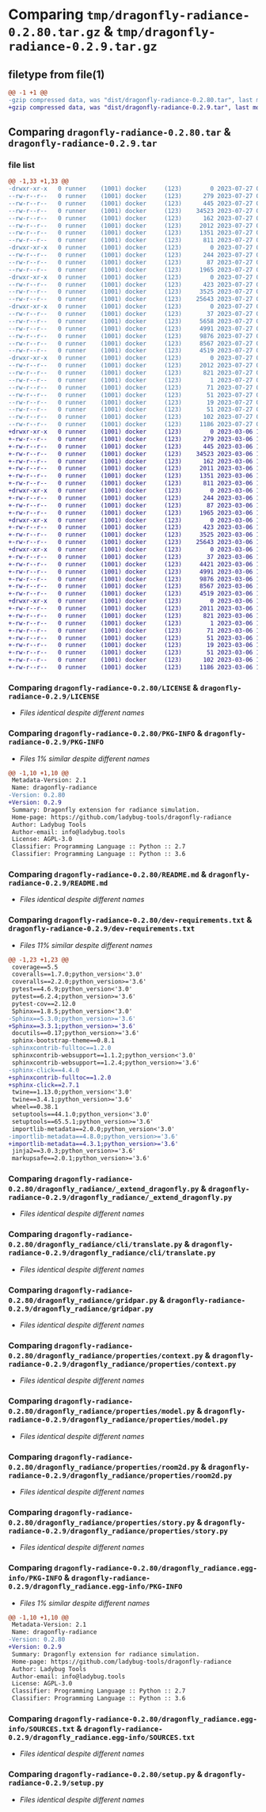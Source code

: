 # Comparing `tmp/dragonfly-radiance-0.2.80.tar.gz` & `tmp/dragonfly-radiance-0.2.9.tar.gz`

## filetype from file(1)

```diff
@@ -1 +1 @@
-gzip compressed data, was "dist/dragonfly-radiance-0.2.80.tar", last modified: Thu Jul 27 04:41:21 2023, max compression
+gzip compressed data, was "dist/dragonfly-radiance-0.2.9.tar", last modified: Mon Mar  6 15:17:33 2023, max compression
```

## Comparing `dragonfly-radiance-0.2.80.tar` & `dragonfly-radiance-0.2.9.tar`

### file list

```diff
@@ -1,33 +1,33 @@
-drwxr-xr-x   0 runner    (1001) docker     (123)        0 2023-07-27 04:41:21.000000 dragonfly-radiance-0.2.80/
--rw-r--r--   0 runner    (1001) docker     (123)      279 2023-07-27 04:40:03.000000 dragonfly-radiance-0.2.80/CODE_OF_CONDUCT.md
--rw-r--r--   0 runner    (1001) docker     (123)      445 2023-07-27 04:40:03.000000 dragonfly-radiance-0.2.80/CONTRIBUTING.md
--rw-r--r--   0 runner    (1001) docker     (123)    34523 2023-07-27 04:40:03.000000 dragonfly-radiance-0.2.80/LICENSE
--rw-r--r--   0 runner    (1001) docker     (123)      162 2023-07-27 04:40:03.000000 dragonfly-radiance-0.2.80/MANIFEST.in
--rw-r--r--   0 runner    (1001) docker     (123)     2012 2023-07-27 04:41:21.000000 dragonfly-radiance-0.2.80/PKG-INFO
--rw-r--r--   0 runner    (1001) docker     (123)     1351 2023-07-27 04:40:03.000000 dragonfly-radiance-0.2.80/README.md
--rw-r--r--   0 runner    (1001) docker     (123)      811 2023-07-27 04:40:03.000000 dragonfly-radiance-0.2.80/dev-requirements.txt
-drwxr-xr-x   0 runner    (1001) docker     (123)        0 2023-07-27 04:41:21.000000 dragonfly-radiance-0.2.80/dragonfly_radiance/
--rw-r--r--   0 runner    (1001) docker     (123)      244 2023-07-27 04:40:03.000000 dragonfly-radiance-0.2.80/dragonfly_radiance/__init__.py
--rw-r--r--   0 runner    (1001) docker     (123)       87 2023-07-27 04:40:03.000000 dragonfly-radiance-0.2.80/dragonfly_radiance/__main__.py
--rw-r--r--   0 runner    (1001) docker     (123)     1965 2023-07-27 04:40:03.000000 dragonfly-radiance-0.2.80/dragonfly_radiance/_extend_dragonfly.py
-drwxr-xr-x   0 runner    (1001) docker     (123)        0 2023-07-27 04:41:21.000000 dragonfly-radiance-0.2.80/dragonfly_radiance/cli/
--rw-r--r--   0 runner    (1001) docker     (123)      423 2023-07-27 04:40:03.000000 dragonfly-radiance-0.2.80/dragonfly_radiance/cli/__init__.py
--rw-r--r--   0 runner    (1001) docker     (123)     3525 2023-07-27 04:40:03.000000 dragonfly-radiance-0.2.80/dragonfly_radiance/cli/translate.py
--rw-r--r--   0 runner    (1001) docker     (123)    25643 2023-07-27 04:40:03.000000 dragonfly-radiance-0.2.80/dragonfly_radiance/gridpar.py
-drwxr-xr-x   0 runner    (1001) docker     (123)        0 2023-07-27 04:41:21.000000 dragonfly-radiance-0.2.80/dragonfly_radiance/properties/
--rw-r--r--   0 runner    (1001) docker     (123)       37 2023-07-27 04:40:03.000000 dragonfly-radiance-0.2.80/dragonfly_radiance/properties/__init__.py
--rw-r--r--   0 runner    (1001) docker     (123)     5658 2023-07-27 04:40:03.000000 dragonfly-radiance-0.2.80/dragonfly_radiance/properties/building.py
--rw-r--r--   0 runner    (1001) docker     (123)     4991 2023-07-27 04:40:03.000000 dragonfly-radiance-0.2.80/dragonfly_radiance/properties/context.py
--rw-r--r--   0 runner    (1001) docker     (123)     9876 2023-07-27 04:40:03.000000 dragonfly-radiance-0.2.80/dragonfly_radiance/properties/model.py
--rw-r--r--   0 runner    (1001) docker     (123)     8567 2023-07-27 04:40:03.000000 dragonfly-radiance-0.2.80/dragonfly_radiance/properties/room2d.py
--rw-r--r--   0 runner    (1001) docker     (123)     4519 2023-07-27 04:40:03.000000 dragonfly-radiance-0.2.80/dragonfly_radiance/properties/story.py
-drwxr-xr-x   0 runner    (1001) docker     (123)        0 2023-07-27 04:41:21.000000 dragonfly-radiance-0.2.80/dragonfly_radiance.egg-info/
--rw-r--r--   0 runner    (1001) docker     (123)     2012 2023-07-27 04:41:21.000000 dragonfly-radiance-0.2.80/dragonfly_radiance.egg-info/PKG-INFO
--rw-r--r--   0 runner    (1001) docker     (123)      821 2023-07-27 04:41:21.000000 dragonfly-radiance-0.2.80/dragonfly_radiance.egg-info/SOURCES.txt
--rw-r--r--   0 runner    (1001) docker     (123)        1 2023-07-27 04:41:21.000000 dragonfly-radiance-0.2.80/dragonfly_radiance.egg-info/dependency_links.txt
--rw-r--r--   0 runner    (1001) docker     (123)       71 2023-07-27 04:41:21.000000 dragonfly-radiance-0.2.80/dragonfly_radiance.egg-info/entry_points.txt
--rw-r--r--   0 runner    (1001) docker     (123)       51 2023-07-27 04:41:21.000000 dragonfly-radiance-0.2.80/dragonfly_radiance.egg-info/requires.txt
--rw-r--r--   0 runner    (1001) docker     (123)       19 2023-07-27 04:41:21.000000 dragonfly-radiance-0.2.80/dragonfly_radiance.egg-info/top_level.txt
--rw-r--r--   0 runner    (1001) docker     (123)       51 2023-07-27 04:40:03.000000 dragonfly-radiance-0.2.80/requirements.txt
--rw-r--r--   0 runner    (1001) docker     (123)      102 2023-07-27 04:41:21.000000 dragonfly-radiance-0.2.80/setup.cfg
--rw-r--r--   0 runner    (1001) docker     (123)     1186 2023-07-27 04:40:03.000000 dragonfly-radiance-0.2.80/setup.py
+drwxr-xr-x   0 runner    (1001) docker     (123)        0 2023-03-06 15:17:33.000000 dragonfly-radiance-0.2.9/
+-rw-r--r--   0 runner    (1001) docker     (123)      279 2023-03-06 15:16:10.000000 dragonfly-radiance-0.2.9/CODE_OF_CONDUCT.md
+-rw-r--r--   0 runner    (1001) docker     (123)      445 2023-03-06 15:16:10.000000 dragonfly-radiance-0.2.9/CONTRIBUTING.md
+-rw-r--r--   0 runner    (1001) docker     (123)    34523 2023-03-06 15:16:10.000000 dragonfly-radiance-0.2.9/LICENSE
+-rw-r--r--   0 runner    (1001) docker     (123)      162 2023-03-06 15:16:10.000000 dragonfly-radiance-0.2.9/MANIFEST.in
+-rw-r--r--   0 runner    (1001) docker     (123)     2011 2023-03-06 15:17:33.000000 dragonfly-radiance-0.2.9/PKG-INFO
+-rw-r--r--   0 runner    (1001) docker     (123)     1351 2023-03-06 15:16:10.000000 dragonfly-radiance-0.2.9/README.md
+-rw-r--r--   0 runner    (1001) docker     (123)      811 2023-03-06 15:16:10.000000 dragonfly-radiance-0.2.9/dev-requirements.txt
+drwxr-xr-x   0 runner    (1001) docker     (123)        0 2023-03-06 15:17:33.000000 dragonfly-radiance-0.2.9/dragonfly_radiance/
+-rw-r--r--   0 runner    (1001) docker     (123)      244 2023-03-06 15:16:10.000000 dragonfly-radiance-0.2.9/dragonfly_radiance/__init__.py
+-rw-r--r--   0 runner    (1001) docker     (123)       87 2023-03-06 15:16:10.000000 dragonfly-radiance-0.2.9/dragonfly_radiance/__main__.py
+-rw-r--r--   0 runner    (1001) docker     (123)     1965 2023-03-06 15:16:10.000000 dragonfly-radiance-0.2.9/dragonfly_radiance/_extend_dragonfly.py
+drwxr-xr-x   0 runner    (1001) docker     (123)        0 2023-03-06 15:17:33.000000 dragonfly-radiance-0.2.9/dragonfly_radiance/cli/
+-rw-r--r--   0 runner    (1001) docker     (123)      423 2023-03-06 15:16:10.000000 dragonfly-radiance-0.2.9/dragonfly_radiance/cli/__init__.py
+-rw-r--r--   0 runner    (1001) docker     (123)     3525 2023-03-06 15:16:10.000000 dragonfly-radiance-0.2.9/dragonfly_radiance/cli/translate.py
+-rw-r--r--   0 runner    (1001) docker     (123)    25643 2023-03-06 15:16:10.000000 dragonfly-radiance-0.2.9/dragonfly_radiance/gridpar.py
+drwxr-xr-x   0 runner    (1001) docker     (123)        0 2023-03-06 15:17:33.000000 dragonfly-radiance-0.2.9/dragonfly_radiance/properties/
+-rw-r--r--   0 runner    (1001) docker     (123)       37 2023-03-06 15:16:10.000000 dragonfly-radiance-0.2.9/dragonfly_radiance/properties/__init__.py
+-rw-r--r--   0 runner    (1001) docker     (123)     4421 2023-03-06 15:16:10.000000 dragonfly-radiance-0.2.9/dragonfly_radiance/properties/building.py
+-rw-r--r--   0 runner    (1001) docker     (123)     4991 2023-03-06 15:16:10.000000 dragonfly-radiance-0.2.9/dragonfly_radiance/properties/context.py
+-rw-r--r--   0 runner    (1001) docker     (123)     9876 2023-03-06 15:16:10.000000 dragonfly-radiance-0.2.9/dragonfly_radiance/properties/model.py
+-rw-r--r--   0 runner    (1001) docker     (123)     8567 2023-03-06 15:16:10.000000 dragonfly-radiance-0.2.9/dragonfly_radiance/properties/room2d.py
+-rw-r--r--   0 runner    (1001) docker     (123)     4519 2023-03-06 15:16:10.000000 dragonfly-radiance-0.2.9/dragonfly_radiance/properties/story.py
+drwxr-xr-x   0 runner    (1001) docker     (123)        0 2023-03-06 15:17:33.000000 dragonfly-radiance-0.2.9/dragonfly_radiance.egg-info/
+-rw-r--r--   0 runner    (1001) docker     (123)     2011 2023-03-06 15:17:33.000000 dragonfly-radiance-0.2.9/dragonfly_radiance.egg-info/PKG-INFO
+-rw-r--r--   0 runner    (1001) docker     (123)      821 2023-03-06 15:17:33.000000 dragonfly-radiance-0.2.9/dragonfly_radiance.egg-info/SOURCES.txt
+-rw-r--r--   0 runner    (1001) docker     (123)        1 2023-03-06 15:17:33.000000 dragonfly-radiance-0.2.9/dragonfly_radiance.egg-info/dependency_links.txt
+-rw-r--r--   0 runner    (1001) docker     (123)       71 2023-03-06 15:17:33.000000 dragonfly-radiance-0.2.9/dragonfly_radiance.egg-info/entry_points.txt
+-rw-r--r--   0 runner    (1001) docker     (123)       51 2023-03-06 15:17:33.000000 dragonfly-radiance-0.2.9/dragonfly_radiance.egg-info/requires.txt
+-rw-r--r--   0 runner    (1001) docker     (123)       19 2023-03-06 15:17:33.000000 dragonfly-radiance-0.2.9/dragonfly_radiance.egg-info/top_level.txt
+-rw-r--r--   0 runner    (1001) docker     (123)       51 2023-03-06 15:16:10.000000 dragonfly-radiance-0.2.9/requirements.txt
+-rw-r--r--   0 runner    (1001) docker     (123)      102 2023-03-06 15:17:33.000000 dragonfly-radiance-0.2.9/setup.cfg
+-rw-r--r--   0 runner    (1001) docker     (123)     1186 2023-03-06 15:16:10.000000 dragonfly-radiance-0.2.9/setup.py
```

### Comparing `dragonfly-radiance-0.2.80/LICENSE` & `dragonfly-radiance-0.2.9/LICENSE`

 * *Files identical despite different names*

### Comparing `dragonfly-radiance-0.2.80/PKG-INFO` & `dragonfly-radiance-0.2.9/PKG-INFO`

 * *Files 1% similar despite different names*

```diff
@@ -1,10 +1,10 @@
 Metadata-Version: 2.1
 Name: dragonfly-radiance
-Version: 0.2.80
+Version: 0.2.9
 Summary: Dragonfly extension for radiance simulation.
 Home-page: https://github.com/ladybug-tools/dragonfly-radiance
 Author: Ladybug Tools
 Author-email: info@ladybug.tools
 License: AGPL-3.0
 Classifier: Programming Language :: Python :: 2.7
 Classifier: Programming Language :: Python :: 3.6
```

### Comparing `dragonfly-radiance-0.2.80/README.md` & `dragonfly-radiance-0.2.9/README.md`

 * *Files identical despite different names*

### Comparing `dragonfly-radiance-0.2.80/dev-requirements.txt` & `dragonfly-radiance-0.2.9/dev-requirements.txt`

 * *Files 11% similar despite different names*

```diff
@@ -1,23 +1,23 @@
 coverage==5.5
 coveralls==1.7.0;python_version<'3.0'
 coveralls==2.2.0;python_version>='3.6'
 pytest==4.6.9;python_version<'3.0'
 pytest==6.2.4;python_version>='3.6'
 pytest-cov==2.12.0
 Sphinx==1.8.5;python_version<'3.0'
-Sphinx==5.3.0;python_version>='3.6'
+Sphinx==3.3.1;python_version>='3.6'
 docutils==0.17;python_version>='3.6'
 sphinx-bootstrap-theme==0.8.1
-sphinxcontrib-fulltoc==1.2.0
 sphinxcontrib-websupport==1.1.2;python_version<'3.0'
 sphinxcontrib-websupport==1.2.4;python_version>='3.6'
-sphinx-click==4.4.0
+sphinxcontrib-fulltoc==1.2.0
+sphinx-click==2.7.1
 twine==1.13.0;python_version<'3.0'
 twine==3.4.1;python_version>='3.6'
 wheel==0.38.1
 setuptools==44.1.0;python_version<'3.0'
 setuptools==65.5.1;python_version>='3.6'
 importlib-metadata==2.0.0;python_version<'3.0'
-importlib-metadata==4.8.0;python_version>='3.6'
+importlib-metadata==4.3.1;python_version>='3.6'
 jinja2==3.0.3;python_version>='3.6'
 markupsafe==2.0.1;python_version>='3.6'
```

### Comparing `dragonfly-radiance-0.2.80/dragonfly_radiance/_extend_dragonfly.py` & `dragonfly-radiance-0.2.9/dragonfly_radiance/_extend_dragonfly.py`

 * *Files identical despite different names*

### Comparing `dragonfly-radiance-0.2.80/dragonfly_radiance/cli/translate.py` & `dragonfly-radiance-0.2.9/dragonfly_radiance/cli/translate.py`

 * *Files identical despite different names*

### Comparing `dragonfly-radiance-0.2.80/dragonfly_radiance/gridpar.py` & `dragonfly-radiance-0.2.9/dragonfly_radiance/gridpar.py`

 * *Files identical despite different names*

### Comparing `dragonfly-radiance-0.2.80/dragonfly_radiance/properties/context.py` & `dragonfly-radiance-0.2.9/dragonfly_radiance/properties/context.py`

 * *Files identical despite different names*

### Comparing `dragonfly-radiance-0.2.80/dragonfly_radiance/properties/model.py` & `dragonfly-radiance-0.2.9/dragonfly_radiance/properties/model.py`

 * *Files identical despite different names*

### Comparing `dragonfly-radiance-0.2.80/dragonfly_radiance/properties/room2d.py` & `dragonfly-radiance-0.2.9/dragonfly_radiance/properties/room2d.py`

 * *Files identical despite different names*

### Comparing `dragonfly-radiance-0.2.80/dragonfly_radiance/properties/story.py` & `dragonfly-radiance-0.2.9/dragonfly_radiance/properties/story.py`

 * *Files identical despite different names*

### Comparing `dragonfly-radiance-0.2.80/dragonfly_radiance.egg-info/PKG-INFO` & `dragonfly-radiance-0.2.9/dragonfly_radiance.egg-info/PKG-INFO`

 * *Files 1% similar despite different names*

```diff
@@ -1,10 +1,10 @@
 Metadata-Version: 2.1
 Name: dragonfly-radiance
-Version: 0.2.80
+Version: 0.2.9
 Summary: Dragonfly extension for radiance simulation.
 Home-page: https://github.com/ladybug-tools/dragonfly-radiance
 Author: Ladybug Tools
 Author-email: info@ladybug.tools
 License: AGPL-3.0
 Classifier: Programming Language :: Python :: 2.7
 Classifier: Programming Language :: Python :: 3.6
```

### Comparing `dragonfly-radiance-0.2.80/dragonfly_radiance.egg-info/SOURCES.txt` & `dragonfly-radiance-0.2.9/dragonfly_radiance.egg-info/SOURCES.txt`

 * *Files identical despite different names*

### Comparing `dragonfly-radiance-0.2.80/setup.py` & `dragonfly-radiance-0.2.9/setup.py`

 * *Files identical despite different names*

